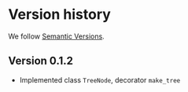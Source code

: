 # Version history

We follow [Semantic Versions](https://semver.org/).

## Version 0.1.2

- Implemented class `TreeNode`, decorator `make_tree`
